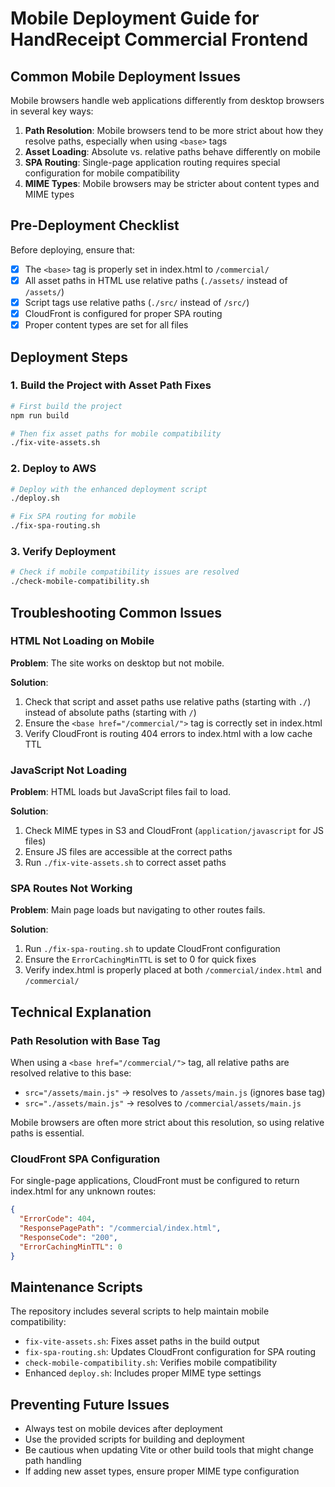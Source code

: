 # Mobile Deployment Guide for HandReceipt Commercial Frontend

## Common Mobile Deployment Issues

Mobile browsers handle web applications differently from desktop browsers in several key ways:

1. **Path Resolution**: Mobile browsers tend to be more strict about how they resolve paths, especially when using `<base>` tags
2. **Asset Loading**: Absolute vs. relative paths behave differently on mobile
3. **SPA Routing**: Single-page application routing requires special configuration for mobile compatibility
4. **MIME Types**: Mobile browsers may be stricter about content types and MIME types

## Pre-Deployment Checklist

Before deploying, ensure that:

- [x] The `<base>` tag is properly set in index.html to `/commercial/`
- [x] All asset paths in HTML use relative paths (`./assets/` instead of `/assets/`)
- [x] Script tags use relative paths (`./src/` instead of `/src/`)
- [x] CloudFront is configured for proper SPA routing
- [x] Proper content types are set for all files

## Deployment Steps

### 1. Build the Project with Asset Path Fixes

```bash
# First build the project
npm run build

# Then fix asset paths for mobile compatibility
./fix-vite-assets.sh
```

### 2. Deploy to AWS

```bash
# Deploy with the enhanced deployment script
./deploy.sh

# Fix SPA routing for mobile
./fix-spa-routing.sh
```

### 3. Verify Deployment

```bash
# Check if mobile compatibility issues are resolved
./check-mobile-compatibility.sh
```

## Troubleshooting Common Issues

### HTML Not Loading on Mobile

**Problem**: The site works on desktop but not mobile.

**Solution**:
1. Check that script and asset paths use relative paths (starting with `./`) instead of absolute paths (starting with `/`)
2. Ensure the `<base href="/commercial/">` tag is correctly set in index.html
3. Verify CloudFront is routing 404 errors to index.html with a low cache TTL

### JavaScript Not Loading

**Problem**: HTML loads but JavaScript files fail to load.

**Solution**:
1. Check MIME types in S3 and CloudFront (`application/javascript` for JS files)
2. Ensure JS files are accessible at the correct paths
3. Run `./fix-vite-assets.sh` to correct asset paths

### SPA Routes Not Working

**Problem**: Main page loads but navigating to other routes fails.

**Solution**:
1. Run `./fix-spa-routing.sh` to update CloudFront configuration
2. Ensure the `ErrorCachingMinTTL` is set to 0 for quick fixes
3. Verify index.html is properly placed at both `/commercial/index.html` and `/commercial/`

## Technical Explanation

### Path Resolution with Base Tag

When using a `<base href="/commercial/">` tag, all relative paths are resolved relative to this base:

- `src="/assets/main.js"` → resolves to `/assets/main.js` (ignores base tag)
- `src="./assets/main.js"` → resolves to `/commercial/assets/main.js`

Mobile browsers are often more strict about this resolution, so using relative paths is essential.

### CloudFront SPA Configuration

For single-page applications, CloudFront must be configured to return index.html for any unknown routes:

```json
{
  "ErrorCode": 404,
  "ResponsePagePath": "/commercial/index.html",
  "ResponseCode": "200", 
  "ErrorCachingMinTTL": 0
}
```

## Maintenance Scripts

The repository includes several scripts to help maintain mobile compatibility:

- `fix-vite-assets.sh`: Fixes asset paths in the build output
- `fix-spa-routing.sh`: Updates CloudFront configuration for SPA routing
- `check-mobile-compatibility.sh`: Verifies mobile compatibility
- Enhanced `deploy.sh`: Includes proper MIME type settings

## Preventing Future Issues

- Always test on mobile devices after deployment
- Use the provided scripts for building and deployment
- Be cautious when updating Vite or other build tools that might change path handling
- If adding new asset types, ensure proper MIME type configuration 